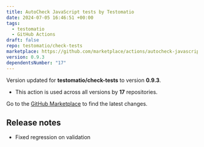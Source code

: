 ```yaml
---
title: AutoCheck JavaScript tests by Testomatio
date: 2024-07-05 16:46:51 +00:00
tags:
  - testomatio
  - GitHub Actions
draft: false
repo: testomatio/check-tests
marketplace: https://github.com/marketplace/actions/autocheck-javascript-tests-by-testomatio
version: 0.9.3
dependentsNumber: "17"
---
```



Version updated for **testomatio/check-tests** to version **0.9.3**.
- This action is used across all versions by **17** repositories.

Go to the [GitHub Marketplace](https://github.com/marketplace/actions/autocheck-javascript-tests-by-testomatio) to find the latest changes.

## Release notes

* Fixed regression on validation
